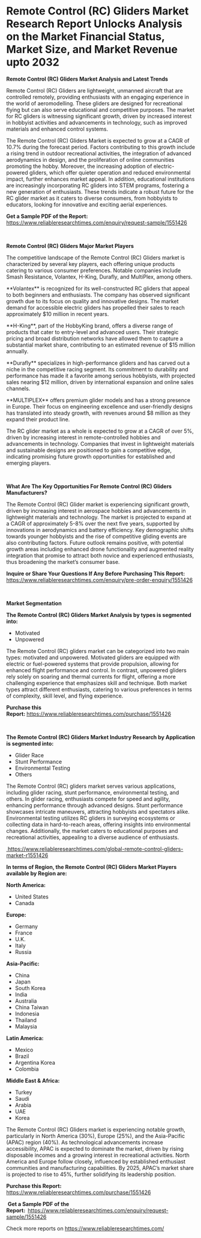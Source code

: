 <p><h1>Remote Control (RC) Gliders Market Research Report Unlocks Analysis on the Market Financial Status, Market Size, and Market Revenue upto 2032</h1></p><p><strong>Remote Control (RC) Gliders Market Analysis and Latest Trends</strong></p>
<p><p>Remote Control (RC) Gliders are lightweight, unmanned aircraft that are controlled remotely, providing enthusiasts with an engaging experience in the world of aeromodelling. These gliders are designed for recreational flying but can also serve educational and competitive purposes. The market for RC gliders is witnessing significant growth, driven by increased interest in hobbyist activities and advancements in technology, such as improved materials and enhanced control systems.</p><p>The Remote Control (RC) Gliders Market is expected to grow at a CAGR of 10.7% during the forecast period. Factors contributing to this growth include a rising trend in outdoor recreational activities, the integration of advanced aerodynamics in design, and the proliferation of online communities promoting the hobby. Moreover, the increasing adoption of electric-powered gliders, which offer quieter operation and reduced environmental impact, further enhances market appeal. In addition, educational institutions are increasingly incorporating RC gliders into STEM programs, fostering a new generation of enthusiasts. These trends indicate a robust future for the RC glider market as it caters to diverse consumers, from hobbyists to educators, looking for innovative and exciting aerial experiences.</p></p>
<p><strong>Get a Sample PDF of the Report:&nbsp;</strong> <a href="https://www.reliableresearchtimes.com/enquiry/request-sample/1551426?utm_campaign=2179&utm_medium=2&utm_source=Github&utm_content=ia&utm_term=05042025&utm_id=remote-control-rc-gliders">https://www.reliableresearchtimes.com/enquiry/request-sample/1551426</a></p>
<p>&nbsp;</p>
<p><strong>Remote Control (RC) Gliders Major Market Players</strong></p>
<p><p>The competitive landscape of the Remote Control (RC) Gliders market is characterized by several key players, each offering unique products catering to various consumer preferences. Notable companies include Smash Resistance, Volantex, H-King, Durafly, and MultiPlex, among others.</p><p>**Volantex** is recognized for its well-constructed RC gliders that appeal to both beginners and enthusiasts. The company has observed significant growth due to its focus on quality and innovative designs. The market demand for accessible electric gliders has propelled their sales to reach approximately $10 million in recent years.</p><p>**H-King**, part of the HobbyKing brand, offers a diverse range of products that cater to entry-level and advanced users. Their strategic pricing and broad distribution networks have allowed them to capture a substantial market share, contributing to an estimated revenue of $15 million annually.</p><p>**Durafly** specializes in high-performance gliders and has carved out a niche in the competitive racing segment. Its commitment to durability and performance has made it a favorite among serious hobbyists, with projected sales nearing $12 million, driven by international expansion and online sales channels.</p><p>**MULTIPLEX** offers premium glider models and has a strong presence in Europe. Their focus on engineering excellence and user-friendly designs has translated into steady growth, with revenues around $8 million as they expand their product line.</p><p>The RC glider market as a whole is expected to grow at a CAGR of over 5%, driven by increasing interest in remote-controlled hobbies and advancements in technology. Companies that invest in lightweight materials and sustainable designs are positioned to gain a competitive edge, indicating promising future growth opportunities for established and emerging players.</p></p>
<p>&nbsp;</p>
<p><strong>What Are The Key Opportunities For Remote Control (RC) Gliders Manufacturers?</strong></p>
<p><p>The Remote Control (RC) Glider market is experiencing significant growth, driven by increasing interest in aerospace hobbies and advancements in lightweight materials and technology. The market is projected to expand at a CAGR of approximately 5-8% over the next five years, supported by innovations in aerodynamics and battery efficiency. Key demographic shifts towards younger hobbyists and the rise of competitive gliding events are also contributing factors. Future outlook remains positive, with potential growth areas including enhanced drone functionality and augmented reality integration that promise to attract both novice and experienced enthusiasts, thus broadening the market’s consumer base.</p></p>
<p><strong>Inquire or Share Your Questions If Any Before Purchasing This Report:</strong> <a href="https://www.reliableresearchtimes.com/enquiry/pre-order-enquiry/1551426?utm_campaign=2179&utm_medium=2&utm_source=Github&utm_content=ia&utm_term=05042025&utm_id=remote-control-rc-gliders">https://www.reliableresearchtimes.com/enquiry/pre-order-enquiry/1551426</a></p>
<p>&nbsp;</p>
<p><strong>Market Segmentation</strong></p>
<p><strong>The Remote Control (RC) Gliders Market Analysis by types is segmented into:</strong></p>
<p><ul><li>Motivated</li><li>Unpowered</li></ul></p>
<p><p>The Remote Control (RC) gliders market can be categorized into two main types: motivated and unpowered. Motivated gliders are equipped with electric or fuel-powered systems that provide propulsion, allowing for enhanced flight performance and control. In contrast, unpowered gliders rely solely on soaring and thermal currents for flight, offering a more challenging experience that emphasizes skill and technique. Both market types attract different enthusiasts, catering to various preferences in terms of complexity, skill level, and flying experience.</p></p>
<p><strong>Purchase this Report:&nbsp;</strong><a href="https://www.reliableresearchtimes.com/purchase/1551426?utm_campaign=2179&utm_medium=2&utm_source=Github&utm_content=ia&utm_term=05042025&utm_id=remote-control-rc-gliders">https://www.reliableresearchtimes.com/purchase/1551426</a></p>
<p>&nbsp;</p>
<p><strong>The Remote Control (RC) Gliders Market Industry Research by Application is segmented into:</strong></p>
<p><ul><li>Glider Race</li><li>Stunt Performance</li><li>Environmental Testing</li><li>Others</li></ul></p>
<p><p>The Remote Control (RC) gliders market serves various applications, including glider racing, stunt performance, environmental testing, and others. In glider racing, enthusiasts compete for speed and agility, enhancing performance through advanced designs. Stunt performance showcases intricate maneuvers, attracting hobbyists and spectators alike. Environmental testing utilizes RC gliders in surveying ecosystems or collecting data in hard-to-reach areas, offering insights into environmental changes. Additionally, the market caters to educational purposes and recreational activities, appealing to a diverse audience of enthusiasts.</p></p>
<p><a href="https://www.reliableresearchtimes.com/global-remote-control-gliders-market-r1551426?utm_campaign=2179&utm_medium=2&utm_source=Github&utm_content=ia&utm_term=05042025&utm_id=remote-control-rc-gliders">&nbsp;https://www.reliableresearchtimes.com/global-remote-control-gliders-market-r1551426</a></p>
<p><strong>In terms of Region, the Remote Control (RC) Gliders Market Players available by Region are:</strong></p>
<p>
    <p> <strong> North America: </strong>
        <ul>
            <li>United States</li>
            <li>Canada</li>
        </ul>
        </p> 
    <p> <strong> Europe: </strong>
        <ul>
            <li>Germany</li>
            <li>France</li>
            <li>U.K.</li>
            <li>Italy</li>
            <li>Russia</li>
        </ul>
        </p> 
    <p> <strong> Asia-Pacific: </strong>
        <ul>
            <li>China</li>
            <li>Japan</li>
            <li>South Korea</li>
            <li>India</li>
            <li>Australia</li>
            <li>China Taiwan</li>
            <li>Indonesia</li>
            <li>Thailand</li>
            <li>Malaysia</li>
        </ul>
        </p> 
    <p> <strong> Latin America: </strong>
        <ul>
            <li>Mexico</li>
            <li>Brazil</li>
            <li>Argentina Korea</li>
            <li>Colombia</li>
        </ul>
        </p> 
    <p> <strong> Middle East & Africa: </strong>
        <ul>
            <li>Turkey</li>
            <li>Saudi</li>
            <li>Arabia</li>
            <li>UAE</li>
            <li>Korea</li>
        </ul>
    </p>
    </p>
<p><p>The Remote Control (RC) Gliders market is experiencing notable growth, particularly in North America (30%), Europe (25%), and the Asia-Pacific (APAC) region (40%). As technological advancements increase accessibility, APAC is expected to dominate the market, driven by rising disposable incomes and a growing interest in recreational activities. North America and Europe follow closely, influenced by established enthusiast communities and manufacturing capabilities. By 2025, APAC’s market share is projected to rise to 45%, further solidifying its leadership position.</p></p>
<p><strong>Purchase this Report: </strong><a href="https://www.reliableresearchtimes.com/purchase/1551426?utm_campaign=2179&utm_medium=2&utm_source=Github&utm_content=ia&utm_term=05042025&utm_id=remote-control-rc-gliders">https://www.reliableresearchtimes.com/purchase/1551426</a></p>
<p>&nbsp;<strong>Get a Sample PDF of the Report:&nbsp;&nbsp;</strong><a href="https://www.reliableresearchtimes.com/enquiry/request-sample/1551426?utm_campaign=2179&utm_medium=2&utm_source=Github&utm_content=ia&utm_term=05042025&utm_id=remote-control-rc-gliders">https://www.reliableresearchtimes.com/enquiry/request-sample/1551426</a></p>
<p><strong></strong></p>
<p>Check more reports on <a href="https://www.reliableresearchtimes.com/?utm_campaign=2179&utm_medium=2&utm_source=Github&utm_content=ia&utm_term=05042025&utm_id=remote-control-rc-gliders">https://www.reliableresearchtimes.com/</a></p>